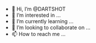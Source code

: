 - 👋 Hi, I’m @DARTSHOT
- 👀 I’m interested in ...
- 🌱 I’m currently learning ...
- 💞️ I’m looking to collaborate on ...
- 📫 How to reach me ...

<!---
DARTSHOT/DARTSHOT is a ✨ special ✨ repository because its `README.md` (this file) appears on your GitHub profile.
You can click the Preview link to take a look at your changes.
--->
